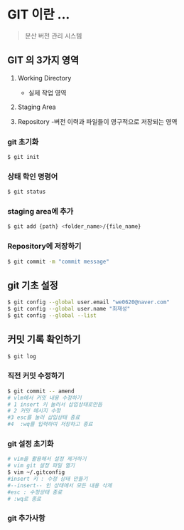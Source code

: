 # GIT 이란 ...
> 분산 버전 관리 시스템


## GIT 의 3가지 영역
1. Working Directory
    - 실제 작업 영역
2. Staging Area

3. Repository
    -버전 이력과 파일들이 영구적으로 저장되는 영역

### git 초기화
```bash
$ git init
```


### 상태 학인 명령어
```bash
$ git status
```

### staging area에 추가
```bash
$ git add {path} <folder_name>/{file_name}
```

### Repository에 저장하기
```bash
$ git commit -m "commit message"
```

## git 기초 설정
```bash
$ git config --global user.email "we0620@naver.com"
$ git config --global user.name "최재성"
$ git config --global --list
```

## 커밋 기록 확인하기
```bash
$ git log 
```

### 직전 커밋 수정하기
```bash
$ git commit -- amend
# vlm에서 커밋 내용 수정하기
# 1 insert 키 눌러서 삽입상태로만듬
# 2 커밋 메시지 수정
#3 esc를 눌러 삽입상태 종료
#4  :wq를 입력하여 저장하고 종료
```

### git 설정 초기화
```bash
# vim을 활용해서 설정 제거하기
# vim git 설정 파일 열기
$ vim ~/.gitconfig
#insert 키 : 수정 상태 만들기
#--insert-- 인 상태에서 모든 내용 삭제
#esc : 수정상태 종료
# :wq로 종료
```

### git 추가사항


